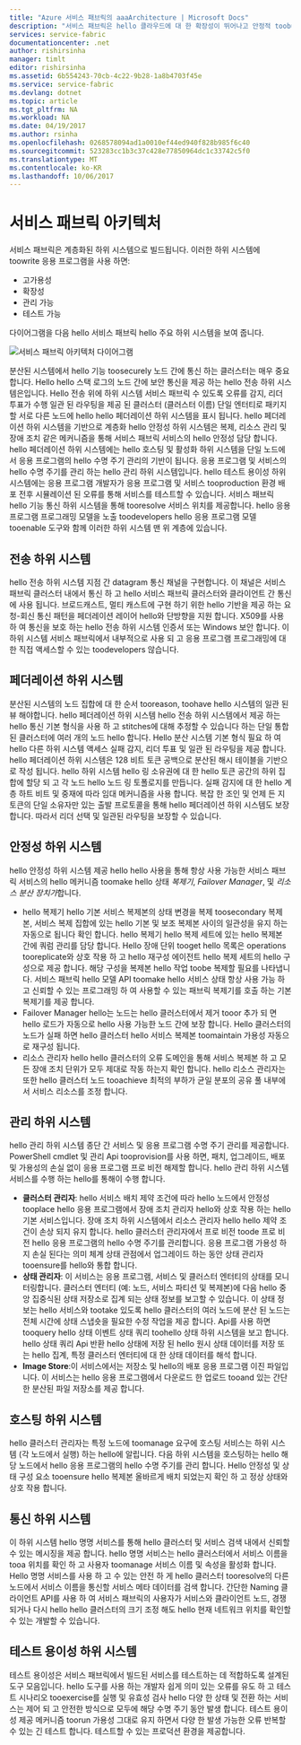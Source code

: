 ```yaml
---
title: "Azure 서비스 패브릭의 aaaArchitecture | Microsoft Docs"
description: "서비스 패브릭은 hello 클라우드에 대 한 확장성이 뛰어나고 안정적 toobuild 및 응용 프로그램 관리를 사용 하는 분산된 시스템 플랫폼입니다. 이 문서는 서비스 패브릭 hello 아키텍처를 보여 줍니다."
services: service-fabric
documentationcenter: .net
author: rishirsinha
manager: timlt
editor: rishirsinha
ms.assetid: 6b554243-70cb-4c22-9b28-1a8b4703f45e
ms.service: service-fabric
ms.devlang: dotnet
ms.topic: article
ms.tgt_pltfrm: NA
ms.workload: NA
ms.date: 04/19/2017
ms.author: rsinha
ms.openlocfilehash: 0268578094ad1a0010ef44ed940f828b985f6c40
ms.sourcegitcommit: 523283cc1b3c37c428e77850964dc1c33742c5f0
ms.translationtype: MT
ms.contentlocale: ko-KR
ms.lasthandoff: 10/06/2017
---
```

# <a name="service-fabric-architecture"></a>서비스 패브릭 아키텍처
서비스 패브릭은 계층화된 하위 시스템으로 빌드됩니다. 이러한 하위 시스템에 toowrite 응용 프로그램을 사용 하면:

* 고가용성
* 확장성
* 관리 가능
* 테스트 가능

다이어그램을 다음 hello 서비스 패브릭 hello 주요 하위 시스템을 보여 줍니다.

![서비스 패브릭 아키텍처 다이어그램](media/service-fabric-architecture/service-fabric-architecture.png)

분산된 시스템에서 hello 기능 toosecurely 노드 간에 통신 하는 클러스터는 매우 중요 합니다. Hello hello 스택 로그의 노드 간에 보안 통신을 제공 하는 hello 전송 하위 시스템은입니다. Hello 전송 위에 하위 시스템 서비스 패브릭 수 있도록 오류를 감지, 리더 투표가 수행 일관 된 라우팅을 제공 된 클러스터 (클러스터 이름) 단일 엔터티로 패키지할 서로 다른 노드에 hello hello 페더레이션 하위 시스템을 표시 됩니다. hello 페더레이션 하위 시스템을 기반으로 계층화 hello 안정성 하위 시스템은 복제, 리소스 관리 및 장애 조치 같은 메커니즘을 통해 서비스 패브릭 서비스의 hello 안정성 담당 합니다. hello 페더레이션 하위 시스템에는 hello 호스팅 및 활성화 하위 시스템을 단일 노드에서 응용 프로그램의 hello 수명 주기 관리의 기반이 됩니다. 응용 프로그램 및 서비스의 hello 수명 주기를 관리 하는 hello 관리 하위 시스템입니다. hello 테스트 용이성 하위 시스템에는 응용 프로그램 개발자가 응용 프로그램 및 서비스 tooproduction 환경 배포 전후 시뮬레이션 된 오류를 통해 서비스를 테스트할 수 있습니다. 서비스 패브릭 hello 기능 통신 하위 시스템을 통해 tooresolve 서비스 위치를 제공합니다. hello 응용 프로그램 프로그래밍 모델을 노출 toodevelopers hello 응용 프로그램 모델 tooenable 도구와 함께 이러한 하위 시스템 맨 위 계층에 있습니다.

## <a name="transport-subsystem"></a>전송 하위 시스템
hello 전송 하위 시스템 지점 간 datagram 통신 채널을 구현합니다. 이 채널은 서비스 패브릭 클러스터 내에서 통신 하 고 hello 서비스 패브릭 클러스터와 클라이언트 간 통신에 사용 됩니다. 브로드캐스트, 멀티 캐스트에 구현 하기 위한 hello 기반을 제공 하는 요청-회신 통신 패턴을 페더레이션 레이어 hello와 단방향을 지원 합니다. X509를 사용 하 여 통신을 보호 하는 hello 전송 하위 시스템 인증서 또는 Windows 보안 합니다. 이 하위 시스템 서비스 패브릭에서 내부적으로 사용 되 고 응용 프로그램 프로그래밍에 대 한 직접 액세스할 수 있는 toodevelopers 않습니다.

## <a name="federation-subsystem"></a>페더레이션 하위 시스템
분산된 시스템의 노드 집합에 대 한 순서 tooreason, toohave hello 시스템의 일관 된 뷰 해야합니다. hello 페더레이션 하위 시스템 hello 전송 하위 시스템에서 제공 하는 hello 통신 기본 형식을 사용 하 고 stitches에 대해 추정할 수 있습니다 하는 단일 통합된 클러스터에 여러 개의 노드 hello 합니다. Hello 분산 시스템 기본 형식 필요 하 여 hello 다른 하위 시스템 액세스 실패 감지, 리더 투표 및 일관 된 라우팅을 제공 합니다. hello 페더레이션 하위 시스템은 128 비트 토큰 공백으로 분산된 해시 테이블을 기반으로 작성 됩니다. hello 하위 시스템 hello 링 소유권에 대 한 hello 토큰 공간의 하위 집합에 할당 되 고 각 노드 hello 노드 링 토폴로지를 만듭니다. 실패 감지에 대 한 hello 계층 하트 비트 및 중재에 따라 임대 메커니즘을 사용 합니다. 복잡 한 조인 및 언제 든 지 토큰의 단일 소유자만 있는 출발 프로토콜을 통해 hello 페더레이션 하위 시스템도 보장 합니다. 따라서 리더 선택 및 일관된 라우팅을 보장할 수 있습니다.

## <a name="reliability-subsystem"></a>안정성 하위 시스템
hello 안정성 하위 시스템 제공 hello hello 사용을 통해 항상 사용 가능한 서비스 패브릭 서비스의 hello 메커니즘 toomake hello 상태 *복제기*, *Failover Manager*, 및  *리소스 분산 장치가*합니다.

* hello 복제기 hello 기본 서비스 복제본의 상태 변경을 복제 toosecondary 복제본, 서비스 복제 집합에 있는 hello 기본 및 보조 복제본 사이의 일관성을 유지 하는 자동으로 됩니다 확인 합니다. hello 복제기 hello 복제 세트에 있는 hello 복제본 간에 쿼럼 관리를 담당 합니다. Hello 장애 단위 tooget hello 목록은 operations tooreplicate와 상호 작용 하 고 hello 재구성 에이전트 hello 복제 세트의 hello 구성으로 제공 합니다. 해당 구성을 복제본 hello 작업 toobe 복제할 필요를 나타냅니다. 서비스 패브릭 hello 모델 API toomake hello 서비스 상태 항상 사용 가능 하 고 신뢰할 수 있는 프로그래밍 하 여 사용할 수 있는 패브릭 복제기를 호출 하는 기본 복제기를 제공 합니다.
* Failover Manager hello는 노드는 hello 클러스터에서 제거 tooor 추가 되 면 hello 로드가 자동으로 hello 사용 가능한 노드 간에 보장 합니다. Hello 클러스터의 노드가 실패 하면 hello 클러스터 hello 서비스 복제본 toomaintain 가용성 자동으로 재구성 됩니다.
* 리소스 관리자 hello hello 클러스터의 오류 도메인을 통해 서비스 복제본 하 고 모든 장애 조치 단위가 모두 제대로 작동 하는지 확인 합니다. hello 리소스 관리자는 또한 hello 클러스터 노드 tooachieve 최적의 부하가 균일 분포의 공유 풀 내부에서 서비스 리소스를 조정 합니다.

## <a name="management-subsystem"></a>관리 하위 시스템
hello 관리 하위 시스템 종단 간 서비스 및 응용 프로그램 수명 주기 관리를 제공합니다. PowerShell cmdlet 및 관리 Api tooprovision를 사용 하면, 패치, 업그레이드, 배포 및 가용성의 손실 없이 응용 프로그램 프로 비전 해제할 합니다. hello 관리 하위 시스템 서비스를 수행 하는 hello를 통해이 수행 합니다.

* **클러스터 관리자**: hello 서비스 배치 제약 조건에 따라 hello 노드에서 안정성 tooplace hello 응용 프로그램에서 장애 조치 관리자 hello와 상호 작용 하는 hello 기본 서비스입니다. 장애 조치 하위 시스템에서 리소스 관리자 hello hello 제약 조건이 손상 되지 유지 합니다. hello 클러스터 관리자에서 프로 비전 toode 프로 비전 hello 응용 프로그램의 hello 수명 주기를 관리합니다. 응용 프로그램 가용성 하지 손실 된다는 의미 체계 상태 관점에서 업그레이드 하는 동안 상태 관리자 tooensure를 hello와 통합 합니다.
* **상태 관리자**: 이 서비스는 응용 프로그램, 서비스 및 클러스터 엔터티의 상태를 모니터링합니다. 클러스터 엔터티 (예: 노드, 서비스 파티션 및 복제본)에 다음 hello 중앙 집중식된 상태 저장소로 집계 되는 상태 정보를 보고할 수 있습니다. 이 상태 정보는 hello 서비스와 tootake 있도록 hello 클러스터의 여러 노드에 분산 된 노드는 전체 시간에 상태 스냅숏을 필요한 수정 작업을 제공 합니다. Api를 사용 하면 tooquery hello 상태 이벤트 상태 쿼리 toohello 상태 하위 시스템을 보고 합니다. hello 상태 쿼리 Api 반환 hello 상태에 저장 된 hello 원시 상태 데이터를 저장 또는 hello 집계, 특정 클러스터 엔터티에 대 한 상태 데이터를 해석 합니다.
* **Image Store**:이 서비스에서는 저장소 및 hello의 배포 응용 프로그램 이진 파일입니다. 이 서비스는 hello 응용 프로그램에서 다운로드 한 업로드 tooand 있는 간단한 분산된 파일 저장소를 제공 합니다.

## <a name="hosting-subsystem"></a>호스팅 하위 시스템
hello 클러스터 관리자는 특정 노드에 toomanage 요구에 호스팅 서비스는 하위 시스템 (각 노드에서 실행) 하는 hello에 알립니다. 다음 하위 시스템을 호스팅하는 hello 해당 노드에서 hello 응용 프로그램의 hello 수명 주기를 관리 합니다. Hello 안정성 및 상태 구성 요소 tooensure hello 복제본 올바르게 배치 되었는지 확인 하 고 정상 상태와 상호 작용 합니다.

## <a name="communication-subsystem"></a>통신 하위 시스템
이 하위 시스템 hello 명명 서비스를 통해 hello 클러스터 및 서비스 검색 내에서 신뢰할 수 있는 메시징을 제공 합니다. hello 명명 서비스는 hello 클러스터에서 서비스 이름을 tooa 위치를 확인 하 고 사용자 toomanage 서비스 이름 및 속성을 활성화 합니다. Hello 명명 서비스를 사용 하 고 수 있는 안전 하 게 hello 클러스터 tooresolve의 다른 노드에서 서비스 이름을 통신할 서비스 메타 데이터를 검색 합니다. 간단한 Naming 클라이언트 API를 사용 하 여 서비스 패브릭의 사용자가 서비스와 클라이언트 노드, 경쟁 되거나 다시 hello hello 클러스터의 크기 조정 해도 hello 현재 네트워크 위치를 확인할 수 있는 개발할 수 있습니다.

## <a name="testability-subsystem"></a>테스트 용이성 하위 시스템
테스트 용이성은 서비스 패브릭에서 빌드된 서비스를 테스트하는 데 적합하도록 설계된 도구 모음입니다. hello 도구를 사용 하는 개발자 쉽게 의미 있는 오류를 유도 하 고 테스트 시나리오 tooexercise를 실행 및 유효성 검사 hello 다양 한 상태 및 전환 하는 서비스는 제어 되 고 안전한 방식으로 모두에 해당 수명 주기 동안 발생 합니다. 테스트 용이성 제공 메커니즘 toorun 가용성 그대로 유지 하면서 다양 한 발생 가능한 오류 반복할 수 있는 긴 테스트 합니다. 테스트할 수 있는 프로덕션 환경을 제공합니다.


